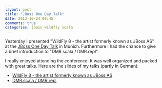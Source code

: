 ```yaml
---
layout: post
title: "JBoss One Day Talk"
date: 2013-10-24 09:45
comments: true
categories: jboss wildfly scala
---
```

Yesterday I presented "WildFly 8 - the artist formerly known as JBoss AS" at the
[JBoss One Day Talk](http://onedaytalk.org/) in Munich. Furthermore I had the chance to give a brief introduction to
"DMR.scala / DMR.repl".

I really enjoyed attending the conference. It was well organized and packed with great talks. Here are the slides of my talks (partly in German):

- [WildFly 8 - the artist formerly known as JBoss AS](/downloads/onedaytalk_wildfly8.pdf)
- [DMR.scala / DMR.repl](http://slid.es/hpehl/dmrscala)
